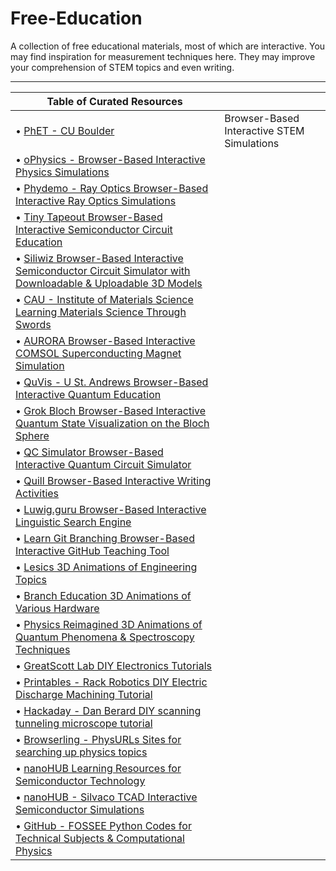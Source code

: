 # Free-Education



A collection of free educational materials, most of which are interactive. You may find inspiration for measurement techniques here. They may improve your comprehension of STEM topics and even writing.
_____________________________________________________________________________________________________________________________________________________________________________

| Table of Curated Resources | |
|--------------------------|-----------------------------------------------------------------------------------------|
| • [PhET - CU Boulder](https://phet.colorado.edu/en/simulations/browse) | Browser-Based Interactive STEM Simulations |
| • [oPhysics - Browser-Based Interactive Physics Simulations](https://ophysics.com/w12.html) |
| • [Phydemo - Ray Optics Browser-Based Interactive Ray Optics Simulations](https://phydemo.app/ray-optics) |
| • [Tiny Tapeout Browser-Based Interactive Semiconductor Circuit Education](https://tinytapeout.com/siliwiz/introduction) |
| • [Siliwiz Browser-Based Interactive Semiconductor Circuit Simulator with Downloadable & Uploadable 3D Models](https://siliwiz.pages.dev) |
| • [CAU - Institute of Materials Science Learning Materials Science Through Swords](https://www.tf.uni-kiel.de/matwis/amat/iss/index.html) |
| • [AURORA Browser-Based Interactive COMSOL Superconducting Magnet Simulation](https://aurora.epfl.ch/app-lib) |
| • [QuVis - U St. Andrews Browser-Based Interactive Quantum Education](https://www.st-andrews.ac.uk/physics/quvis) |
| • [Grok Bloch Browser-Based Interactive Quantum State Visualization on the Bloch Sphere](https://javafxpert.github.io/grok-bloch) |
| • [QC Simulator Browser-Based Interactive Quantum Circuit Simulator](https://qcsimulator.github.io) |
| • [Quill Browser-Based Interactive Writing Activities](https://www.quill.org) |
| • [Luwig.guru Browser-Based Interactive Linguistic Search Engine](https://ludwig.guru) |
| • [Learn Git Branching Browser-Based Interactive GitHub Teaching Tool](https://learngitbranching.js.org) |
| • [Lesics 3D Animations of Engineering Topics](https://www.youtube.com/@Lesics/playlists) |
| • [Branch Education 3D Animations of Various Hardware](https://www.youtube.com/@BranchEducation/playlists) |
| • [Physics Reimagined 3D Animations of Quantum Phenomena & Spectroscopy Techniques](https://toutestquantique.fr/en) |
| • [GreatScott Lab DIY Electronics Tutorials](https://www.instructables.com/member/GreatScottLab/instructables) |
| • [Printables - Rack Robotics DIY Electric Discharge Machining Tutorial](https://www.printables.com/model/411400-ender-3-to-edm-machine-conversion) |
| • [Hackaday - Dan Berard DIY scanning tunneling microscope tutorial](https://hackaday.io/project/4986-scanning-tunneling-microscope) |
| • [Browserling - PhysURLs Sites for searching up physics topics](https://physurls.com) |
| • [nanoHUB Learning Resources for Semiconductor Technology](https://nanohub.org/groups/semiconductoreducation) |
| • [nanoHUB - Silvaco TCAD Interactive Semiconductor Simulations](https://nanohub.org/resources/silvacotcad) |
| • [GitHub - FOSSEE Python Codes for Technical Subjects & Computational Physics](https://github.com/FOSSEE/Python-Textbook-Companions) |
